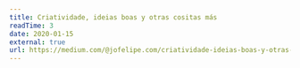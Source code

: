 ```yaml
---
title: Criatividade, ideias boas y otras cositas más
readTime: 3
date: 2020-01-15
external: true
url: https://medium.com/@jofelipe.com/criatividade-ideias-boas-y-otras-cositas-m%C3%A1s-6480dc06e972?source=rss-cc6b8aa235ee------2
---
```


